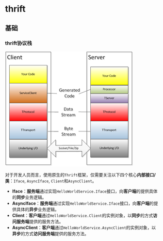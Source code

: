 # thrift

## 基础

### thrift协议栈

![img](thrift.assets/645085-20180304155305568-1935823842.png)

对于开发人员而言，使用原生的`Thrift`框架，仅需要关注以下四个核心**内部接口/类**：`Iface`, `AsyncIface`, `Client`和`AsyncClient`。

- **Iface**：**服务端**通过实现`HelloWorldService.Iface`接口，向**客户端**的提供具体的**同步**业务逻辑。
- **AsyncIface**：**服务端**通过实现`HelloWorldService.Iface`接口，向**客户端**的提供具体的**异步**业务逻辑。
- **Client**：**客户端**通过`HelloWorldService.Client`的实例对象，以**同步**的方式**访问服务端**提供的服务方法。
- **AsyncClient**：**客户端**通过`HelloWorldService.AsyncClient`的实例对象，以**异步**的方式**访问服务端**提供的服务方法。